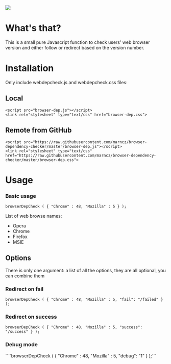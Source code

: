 ![](http://i.imgur.com/qdjbtJW.png)



# What's that?

This is a small pure Javascript function to check users' web browser version and either follow or redirect based on the
version number. 


# Installation
Only include webdepcheck.js and webdepcheck.css files:

## Local
    <script src="browser-dep.js"></script>
    <link rel="stylesheet" type="text/css" href="browser-dep.css">

## Remote from GitHub
    <script src="https://raw.githubusercontent.com/marncz/browser-dependency-checker/master/browser-dep.js"></script>
    <link rel="stylesheet" type="text/css" href="https://raw.githubusercontent.com/marncz/browser-dependency-checker/master/browser-dep.css">



# Usage

### Basic usage
```browserDepCheck ( { "Chrome" : 48, "Mozilla" : 5 } );```


List of web browse names:

* Opera
* Chrome
* Firefox
* MSIE 

## Options
There is only one argument: a list of all the options, they are all optional, you can combine them

### Redirect on fail
```browserDepCheck ( { "Chrome" : 48, "Mozilla" : 5, "fail": "/failed" } );```

### Redirect on success
```browserDepCheck ( { "Chrome" : 48, "Mozilla" : 5, "success": "/success" } );```

### Debug mode
````browserDepCheck ( { "Chrome" : 48, "Mozilla" : 5, "debug": "1" } );```

